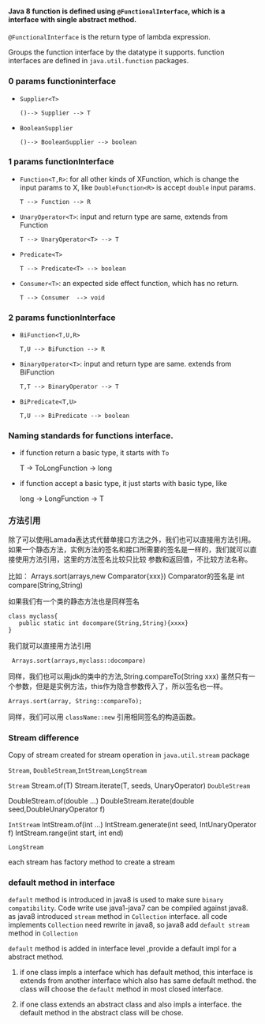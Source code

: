 #### Java 8 function is defined using `@FunctionalInterface`, which is a interface with single abstract method.   
`@FunctionalInterface` is the return type of lambda expression.  

Groups the function interface by the datatype it supports. function interfaces are defined in `java.util.function` packages.

###   0 params functioninterface

* `Supplier<T>`

  `()--> Supplier --> T`
  
* `BooleanSupplier`

  `()--> BooleanSupplier --> boolean`
  
###   1 params functionInterface

* `Function<T,R>`: for all other kinds of XFunction, which is change the input params to X, like `DoubleFunction<R>` 
is accept `double` input params. 

  `T --> Function --> R`

* `UnaryOperator<T>`: input and return type are same, extends from Function

  `T --> UnaryOperator<T> --> T`

* `Predicate<T>`

  `T --> Predicate<T> --> boolean`

* `Consumer<T>`: an expected side effect function, which has no return.

  `T --> Consumer  --> void` 

  
###  2 params functionInterface

* `BiFunction<T,U,R>`

  `T,U --> BiFunction --> R`

* `BinaryOperator<T>`: input and return type are same. extends from BiFunction

  `T,T --> BinaryOperator --> T`

* `BiPredicate<T,U>`

  `T,U --> BiPredicate --> boolean`

### Naming standards for functions interface.

* if function  return a basic type, it starts with `To`

  T -> ToLongFunction -> long
  
* if function accept a basic type, it just starts with basic type, like
  
  long -> LongFunction -> T

### 方法引用
   除了可以使用Lamada表达式代替单接口方法之外，我们也可以直接用方法引用。如果一个静态方法，实例方法的签名和接口所需要的签名是一样的，我们就可以直接使用方法引用，这里的方法签名比较只比较
   参数和返回值，不比较方法名称。
   
   比如： Arrays.sort(arrays,new Comparator<String>{xxx})
   Comparator的签名是 int compare(String,String)
  
   如果我们有一个类的静态方法也是同样签名
   
   ```
   class myclass{
      public static int docompare(String,String){xxxx}
   }
   
   ```
   
   我们就可以直接用方法引用
   
   ```
    Arrays.sort(arrays,myclass::docompare)
   ```
   
   同样，我们也可以用jdk的类中的方法,String.compareTo(String xxx) 虽然只有一个参数，但是是实例方法，this作为隐含参数传入了，所以签名也一样。
   
   ```
   Arrays.sort(array, String::compareTo);
   ```
   
   同样，我们可以用  `className::new` 引用相同签名的构造函数。

### Stream difference 

Copy of stream created for stream operation in `java.util.stream` package

`Stream`, `DoubleStream`,`IntStream`,`LongStream`

`Stream`
Stream.of(T)
Stream.iterate(T, seeds, UnaryOperator<T>)
`DoubleStream`

DoubleStream.of(double ...)
DoubleStream.iterate(double seed,DoubleUnaryOperator f)

`IntStream`
IntStream.of(int ...)
IntStream.generate(int seed, IntUnaryOperator f)
IntStream.range(int start, int end)

`LongStream`

each stream has factory method to create a stream


### default method in interface

`default` method is introduced in java8 is used to make sure `binary compatibility`. Code write use java1-java7 can be compiled against java8. as java8 introduced `stream` method in `Collection` interface. all code implements `Collection` 
need rewrite in java8, so java8 add `default stream` method in `Collection`

`default` method is added in interface level ,provide a default impl for a abstract method. 

  1. if one class impls a interface which has default method, this interface is extends from another interface which also has same default method. the class will choose the `default` method in most closed interface. 
  
  2. if one class extends an abstract class and also impls a interface. the default method in the abstract class will be chose.  
